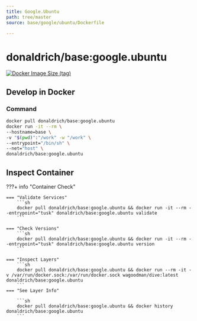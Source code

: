 ```yaml
---
title: Google.Ubuntu
path: tree/master
source: base/google/ubuntu/Dockerfile

---
```


# donaldrich/base:google.ubuntu

[![Docker Image Size (tag)](https://img.shields.io/docker/image-size/donaldrich/base/google.ubuntu?color=blue&label=size&logo=docker&style=flat-square)](https://hub.docker.com/r/donaldrich/base/google.ubuntu)

## Develop in Docker

### Command

```sh
docker pull donaldrich/base:google.ubuntu
docker run -it --rm \
--hostname=base \
-v "$(pwd)":"/work" -w "/work" \
--entrypoint="/bin/sh" \
--net="host" \
donaldrich/base:google.ubuntu
```

## Inspect Container

???+ info "Container Check"

    === "Validate Services"
        ```sh
        docker pull donaldrich/base:google.ubuntu && docker run -it --rm --entrypoint="tusk" donaldrich/base:google.ubuntu validate
        ```

    === "Check Versions"
        ```sh
        docker pull donaldrich/base:google.ubuntu && docker run -it --rm --entrypoint="tusk" donaldrich/base:google.ubuntu version
        ```

    === "Inspect Layers"
        ```sh
        docker pull donaldrich/base:google.ubuntu && docker run --rm -it -v /var/run/docker.sock:/var/run/docker.sock wagoodman/dive:latest donaldrich/base:google.ubuntu
        ```
    === "See Layer Info"

        ```sh
        docker pull donaldrich/base:google.ubuntu && docker history donaldrich/base:google.ubuntu
        ```
